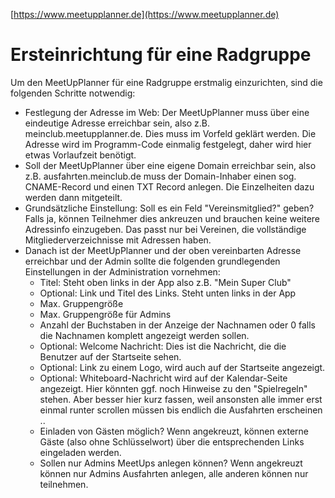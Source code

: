 [https://www.meetupplanner.de](https://www.meetupplanner.de)
# Ersteinrichtung für eine Radgruppe

Um den MeetUpPlanner für eine Radgruppe erstmalig einzurichten, sind die folgenden Schritte notwendig:
- Festlegung der Adresse im Web: Der MeetUpPlanner muss über eine eindeutige Adresse erreichbar sein, also z.B. meinclub.meetupplanner.de. Dies muss im Vorfeld geklärt werden. Die Adresse wird im Programm-Code einmalig festgelegt, daher wird hier etwas Vorlaufzeit benötigt. 
- Soll der MeetUpPlanner über eine eigene Domain erreichbar sein, also z.B. ausfahrten.meinclub.de muss der Domain-Inhaber einen sog. CNAME-Record und einen TXT Record anlegen. Die Einzelheiten dazu werden dann mitgeteilt.
- Grundsätzliche Einstellung: Soll es ein Feld "Vereinsmitglied?" geben? Falls ja, können Teilnehmer dies ankreuzen und brauchen keine weitere Adressinfo einzugeben. Das passt nur bei Vereinen, die vollständige Mitgliederverzeichnisse mit Adressen haben.
- Danach ist der MeetUpPlanner und der oben vereinbarten Adresse erreichbar und der Admin sollte die folgenden grundlegenden Einstellungen in der Administration vornehmen:
  - Titel: Steht oben links in der App also z.B. "Mein Super Club"
  - Optional: Link und Titel des Links. Steht unten links in der App
  - Max. Gruppengröße
  - Max. Gruppengröße für Admins
  - Anzahl der Buchstaben in der Anzeige der Nachnamen oder 0 falls die Nachnamen komplett angezeigt werden sollen.
  - Optional: Welcome Nachricht: Dies ist die Nachricht, die die Benutzer auf der Startseite sehen. 
  - Optional: Link zu einem Logo, wird auch auf der Startseite angezeigt.
  - Optional: Whiteboard-Nachricht wird auf der Kalendar-Seite angezeigt. Hier könnten ggf. noch Hinweise zu den "Spielregeln" stehen. Aber besser hier kurz fassen, weil ansonsten alle immer erst einmal runter scrollen müssen bis endlich die Ausfahrten erscheinen ..
  - Einladen von Gästen möglich? Wenn angekreuzt, können externe Gäste (also ohne Schlüsselwort) über die entsprechenden Links eingeladen werden.
  - Sollen nur Admins MeetUps anlegen können? Wenn angekreuzt können nur Admins Ausfahrten anlegen, alle anderen können nur teilnehmen.
  
  
